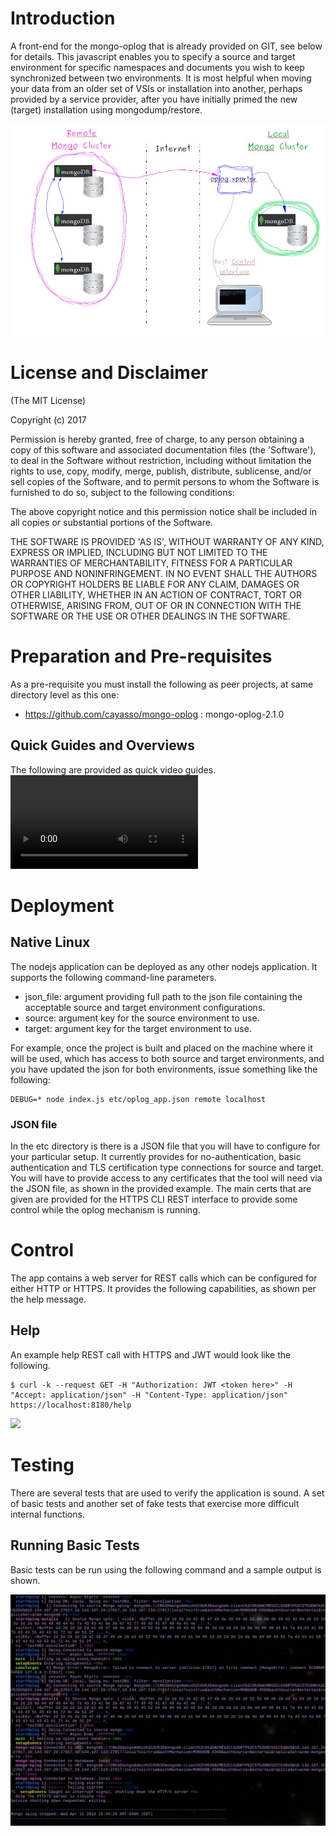 # Introduction
A front-end for the mongo-oplog that is already provided on GIT, see below for details.  This javascript enables you to specify a source and target environment for specific namespaces and documents you wish to keep synchronized between two environments.  It is most helpful when moving your data from an older set of VSIs or installation into another, perhaps provided by a service provider, after you have initially primed the new (target) installation using mongodump/restore.  

![](docs/images/oplog_xporter_overview.jpg)

# License and Disclaimer
(The MIT License)

Copyright (c) 2017

Permission is hereby granted, free of charge, to any person obtaining a copy of this software and associated documentation files (the 'Software'), to deal in the Software without restriction, including without limitation the rights to use, copy, modify, merge, publish, distribute, sublicense, and/or sell copies of the Software, and to permit persons to whom the Software is furnished to do so, subject to the following conditions:

The above copyright notice and this permission notice shall be included in all copies or substantial portions of the Software.

THE SOFTWARE IS PROVIDED 'AS IS', WITHOUT WARRANTY OF ANY KIND, EXPRESS OR IMPLIED, INCLUDING BUT NOT LIMITED TO THE WARRANTIES OF MERCHANTABILITY, FITNESS FOR A PARTICULAR PURPOSE AND NONINFRINGEMENT. IN NO EVENT SHALL THE AUTHORS OR COPYRIGHT HOLDERS BE LIABLE FOR ANY CLAIM, DAMAGES OR OTHER LIABILITY, WHETHER IN AN ACTION OF CONTRACT, TORT OR OTHERWISE, ARISING FROM, OUT OF OR IN CONNECTION WITH THE SOFTWARE OR THE USE OR OTHER DEALINGS IN THE SOFTWARE.

# Preparation and Pre-requisites
As a pre-requisite you must install the following as peer projects, at same directory level as this one:
- https://github.com/cayasso/mongo-oplog : mongo-oplog-2.1.0

## Quick Guides and Overviews
The following are provided as quick video guides.
![](docs/videos/oplog_xporter_overview.mp4)

# Deployment

## Native Linux
The nodejs application can be deployed as any other nodejs application.  It supports the following command-line parameters.
- json_file: argument providing full path to the json file containing the acceptable source and target environment configurations.
- source: argument key for the source environment to use.
- target: argument key for the target environment to use.

For example, once the project is built and placed on the machine where it will be used, which has access to both source and target environments, and you have updated the json for both environments, issue something like the following:
```
DEBUG=* node index.js etc/oplog_app.json remote localhost
```

### JSON file
In the etc directory is there is a JSON file that you will have to configure for your particular setup.  It currently provides for no-authentication, basic authentication and TLS certification type connections for source and target.  You will have to provide access to any certificates that the tool will need via the JSON file, as shown in the provided example.  The main certs that are given are provided for the HTTPS CLI REST interface to provide some control while the oplog mechanism is running.

# Control
The app contains a web server for REST calls which can be configured for either HTTP or HTTPS. It provides the following capabilities, as shown per the help message.

## Help
An example help REST call with HTTPS and JWT would look like the following.
```
$ curl -k --request GET -H "Authorization: JWT <token here>" -H "Accept: application/json" -H "Content-Type: application/json" https://localhost:8180/help
```

![](images/oplog_app_help.jpg)

# Testing
There are several tests that are used to verify the application is sound.  A set of basic tests and another set of fake tests that exercise more difficult internal functions.

## Running Basic Tests
Basic tests can be run using the following command and a sample output is shown.


![](docs/images/oplog_app_basictestouput.jpg)

